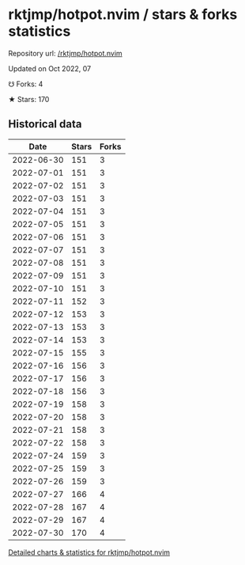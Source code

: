 # rktjmp/hotpot.nvim / stars & forks statistics

Repository url: [/rktjmp/hotpot.nvim](https://github.com/rktjmp/hotpot.nvim)

Updated on Oct 2022, 07

☋ Forks: 4

★ Stars: 170

## Historical data
| Date | Stars | Forks |
|------|-------|-------|
| 2022-06-30 | 151 | 3 | 
| 2022-07-01 | 151 | 3 | 
| 2022-07-02 | 151 | 3 | 
| 2022-07-03 | 151 | 3 | 
| 2022-07-04 | 151 | 3 | 
| 2022-07-05 | 151 | 3 | 
| 2022-07-06 | 151 | 3 | 
| 2022-07-07 | 151 | 3 | 
| 2022-07-08 | 151 | 3 | 
| 2022-07-09 | 151 | 3 | 
| 2022-07-10 | 151 | 3 | 
| 2022-07-11 | 152 | 3 | 
| 2022-07-12 | 153 | 3 | 
| 2022-07-13 | 153 | 3 | 
| 2022-07-14 | 153 | 3 | 
| 2022-07-15 | 155 | 3 | 
| 2022-07-16 | 156 | 3 | 
| 2022-07-17 | 156 | 3 | 
| 2022-07-18 | 156 | 3 | 
| 2022-07-19 | 158 | 3 | 
| 2022-07-20 | 158 | 3 | 
| 2022-07-21 | 158 | 3 | 
| 2022-07-22 | 158 | 3 | 
| 2022-07-24 | 159 | 3 | 
| 2022-07-25 | 159 | 3 | 
| 2022-07-26 | 159 | 3 | 
| 2022-07-27 | 166 | 4 | 
| 2022-07-28 | 167 | 4 | 
| 2022-07-29 | 167 | 4 | 
| 2022-07-30 | 170 | 4 | 


[Detailed charts & statistics for rktjmp/hotpot.nvim](https://reviewgithub.com/rep/rktjmp/hotpot.nvim)
